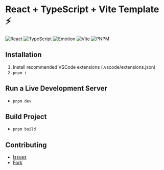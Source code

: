 # React + TypeScript + Vite Template ⚡️

![React](https://img.shields.io/badge/React-282C34.svg?style=for-the-badge&logo=react)
![TypeScript](https://img.shields.io/badge/TypeScript-282C34.svg?style=for-the-badge&logo=typescript)
![Emotion](https://img.shields.io/badge/Emotion-282C34.svg?style=for-the-badge)
![Vite](https://img.shields.io/badge/vite-282C34.svg?style=for-the-badge&logo=vite)
![PNPM](https://img.shields.io/badge/PNPM-282C34.svg?style=for-the-badge&logo=pnpm)


## Installation

1. Install recommended VSCode extensions (.vscode/extensions.json)
2. `pnpm i`

## Run a Live Development Server

- `pnpm dev`

## Build Project

- `pnpm build`

## Contributing

- [Issues](https://github.com/heptacode/react-vite-template/issues)
- [Fork](https://github.com/heptacode/react-vite-template/fork)
